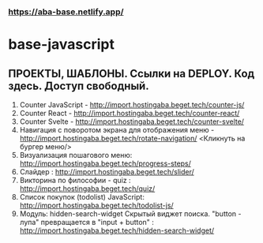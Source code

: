 
### https://aba-base.netlify.app/
# base-javascript
##  ПРОЕКТЫ, ШАБЛОНЫ. Ссылки на DEPLOY. Код здесь. Доступ свободный.
1. Counter JavaScript - http://import.hostingaba.beget.tech/counter-js/
2. Counter React - http://import.hostingaba.beget.tech/counter-react/
3. Counter Svelte - http://import.hostingaba.beget.tech/counter-svelte/
4. Навигация с поворотом экрана для отображения меню - http://import.hostingaba.beget.tech/rotate-navigation/
    <Кликнуть на бургер меню/>
5. Визуализация пошагового меню:  http://import.hostingaba.beget.tech/progress-steps/
6. Слайдер : http://import.hostingaba.beget.tech/slider/
7. Викторина по философии - quiz : http://import.hostingaba.beget.tech/quiz/
8. Список покупок (todolist) JavaScript: http://import.hostingaba.beget.tech/todolist-js/
9. Модуль: hidden-search-widget
 Скрытый виджет поиска. "button - лупа" превращается в "input + button" :
  http://import.hostingaba.beget.tech/hidden-search-widget/


